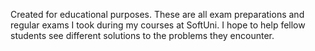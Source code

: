 Created for educational purposes. These are all exam preparations and regular exams I took during my courses at SoftUni. I hope to help fellow students see different solutions to the problems they encounter.
